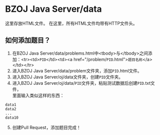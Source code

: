 # BZOJ Java Server/data

这里存放HTML文件。
在这里，所有HTML文件均带有HTTP文件头。  

## 如何添加题目？

1. 在BZOJ Java Server/data/problems.html中&lt;tbody>与&lt;/tbody>之间添加：&lt;tr>&lt;td>`PID`&lt;/td>&lt;td>&lt;a href="/problem/`PID`.html">`题目名称`&lt;/a>&lt;/td>&lt;/tr>
2. 进入BZOJ Java Server/data/problem文件夹，添加`PID`.html文件。
3. 进入BZOJ Java Server/oj/data文件夹，创建`PID`文件夹。
4. 进入BZOJ Java Server/oj/data/`PID`文件夹，粘贴测试数据后创建`PID`.txt文件，  
里面输入类似这样的东西：
```plain
data1
data2
...
data10
```

5. 创建Pull Request，添加题目完成！